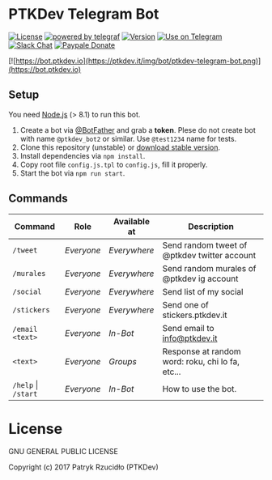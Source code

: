 # PTKDev Telegram Bot
[![License](https://img.shields.io/badge/license-GLPv3-brightgreen.svg)]()
[![powered by telegraf](https://img.shields.io/badge/powered%20by-telegraf-46aef7.svg)](https://github.com/telegraf/telegraf)
[![Version](https://img.shields.io/badge/version-v0.2-lightgrey.svg)](https://github.com/ptkdev/ptkdev-telegram-bot/releases)
[![Use on Telegram](https://img.shields.io/badge/try%20bot%20on-Telegram-blue.svg)](https://bot.ptkdev.io)
[![Slack Chat](https://img.shields.io/badge/chat%20on-Slack-orange.svg)](https://slack.ptkdev.io)
[![Paypale Donate](https://img.shields.io/badge/donate-PayPal-red.svg)](https://paypal.me/ptkdev)

[![https://bot.ptkdev.io](https://ptkdev.it/img/bot/ptkdev-telegram-bot.png)](https://bot.ptkdev.io)

## Setup
You need [Node.js](https://nodejs.org/) (> 8.1) to run this bot.

1. Create a bot via [@BotFather](https://t.me/BotFather) and grab a **token**. Plese do not create bot with name `@ptkdev_bot2` or similar. Use `@test1234` name for tests.
2. Clone this repository (unstable) or [download stable version](https://github.com/ptkdev/ptkdev-telegram-bot/releases).
3. Install dependencies via `npm install`.
4. Copy root file `config.js.tpl` to `config.js`, fill it properly.
5. Start the bot via `npm run start`.

## Commands
Command                 | Role       | Available at | Description
----------------------- | ---------- | ------------ | -----------------
`/tweet`                | _Everyone_ | _Everywhere_ | Send random tweet of @ptkdev twitter account
`/murales`              | _Everyone_ | _Everywhere_ | Send random murales of @ptkdev ig account
`/social`               | _Everyone_ | _Everywhere_ | Send list of my social
`/stickers`             | _Everyone_ | _Everywhere_ | Send one of stickers.ptkdev.it
`/email <text>`         | _Everyone_ | _In-Bot_     | Send email to info@ptkdev.it
`<text>`                | _Everyone_ | _Groups_     | Response at random word: roku, chi lo fa, etc...
`/help` \| `/start`     | _Everyone_ | _In-Bot_     | How to use the bot.

# License

GNU GENERAL PUBLIC LICENSE

Copyright (c) 2017 Patryk Rzucidło (PTKDev)
